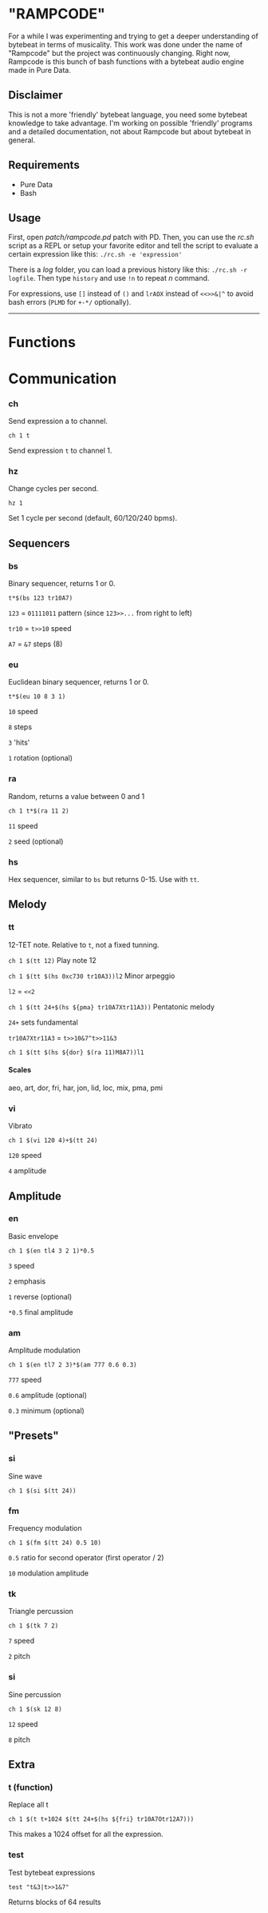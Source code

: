 # "RAMPCODE"

For a while I was experimenting and trying to get a deeper understanding of bytebeat in terms of musicality. This work was done under the name of "Rampcode" but the project was continuously changing. Right now, Rampcode is this bunch of bash functions with a bytebeat audio engine made in Pure Data.

## Disclaimer

This is not a more 'friendly' bytebeat language, you need some bytebeat knowledge to take advantage. I'm working on possible 'friendly' programs and a detailed documentation, not about Rampcode but about bytebeat in general.

## Requirements

* Pure Data
* Bash

## Usage

First, open *patch/rampcode.pd* patch with PD. Then, you can use the *rc.sh* script as a REPL or setup your favorite editor and tell the script to evaluate a certain expression like this: `./rc.sh -e 'expression'`

There is a *log* folder, you can load a previous history like this: `./rc.sh -r logfile`. Then type `history` and use `!n` to repeat *n* command.

For expressions, use `[]` instead of `()` and `lrAOX` instead of `<<>>&|^` to avoid bash errors (`PLMD` for `+-*/` optionally).

---

# Functions

# Communication

### ch
Send expression a to channel.

```bash:
ch 1 t
```

Send expression `t` to channel 1.

### hz
Change cycles per second.

`hz 1`

Set 1 cycle per second (default, 60/120/240 bpms).

## Sequencers

### bs
Binary sequencer, returns 1 or 0.

`t*$(bs 123 tr10A7)`

`123` = `01111011` pattern (since `123>>...` from right to left)

`tr10` = `t>>10` speed

`A7` = `&7` steps (8)

### eu
Euclidean binary sequencer, returns 1 or 0.

`t*$(eu 10 8 3 1)`

`10` speed

`8` steps

`3` 'hits'

`1` rotation (optional)

### ra
Random, returns a value between 0 and 1

`ch 1 t*$(ra 11 2)`

`11` speed

`2` seed (optional)

### hs
Hex sequencer, similar to `bs` but returns 0-15. Use with `tt`.

## Melody

### tt
12-TET note. Relative to `t`, not a fixed tunning.

`ch 1 $(tt 12)`
Play note 12

`ch 1 $(tt $(hs 0xc730 tr10A3))l2` Minor arpeggio

`l2` = `<<2`

`ch 1 $(tt 24+$(hs ${pma} tr10A7Xtr11A3))` Pentatonic melody

`24+` sets fundamental

`tr10A7Xtr11A3` = `t>>10&7^t>>11&3`

`ch 1 $(tt $(hs ${dor} $(ra 11)M8A7))l1`

#### Scales

aeo, art, dor, fri, har, jon, lid, loc, mix, pma, pmi

### vi
Vibrato

`ch 1 $(vi 120 4)+$(tt 24)`

`120` speed

`4` amplitude

## Amplitude

### en
Basic envelope

`ch 1 $(en tl4 3 2 1)*0.5`

`3` speed

`2` emphasis

`1` reverse (optional)

`*0.5` final amplitude

### am
Amplitude modulation

`ch 1 $(en tl7 2 3)*$(am 777 0.6 0.3)`

`777` speed

`0.6` amplitude (optional)

`0.3` minimum (optional)

## "Presets"

### si
Sine wave

`ch 1 $(si $(tt 24))`

### fm
Frequency modulation

`ch 1 $(fm $(tt 24) 0.5 10)`

`0.5` ratio for second operator (first operator / 2)

`10` modulation amplitude

### tk
Triangle percussion

`ch 1 $(tk 7 2)`

`7` speed

`2` pitch

### si
Sine percussion

`ch 1 $(sk 12 8)`

`12` speed

`8` pitch 

## Extra

### t (function)
Replace all t

`ch 1 $(t t+1024 $(tt 24+$(hs ${fri} tr10A7Otr12A7)))`

This makes a 1024 offset for all the expression.

### test
Test bytebeat expressions

`test "t&3|t>>1&7"`

Returns blocks of 64 results
